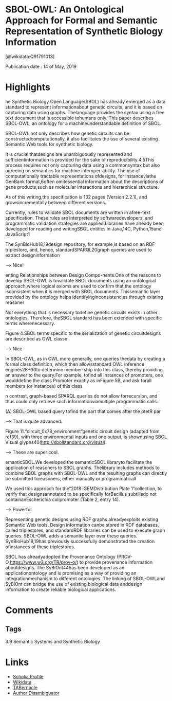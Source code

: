 
SBOL-OWL: An Ontological Approach for Formal and Semantic Representation of Synthetic Biology Information
=========================================================================================================
  
  [@wikidata:Q91791013]  
  
Publication date : 14 of May, 2019  

# Highlights

he Synthetic Biology Open Language(SBOL) has already emerged as a data standard to represent informationabout genetic circuits, and it is based on capturing data using graphs. Thelanguage provides the syntax using a free text document that is accessible tohumans only. This paper describes SBOL-OWL, an ontology for a machineunderstandable definition of SBOL. 

SBOL-OWL not only describes how genetic circuits can be constructedcomputationally, it also facilitates the use of several existing Semantic Web tools for synthetic biology.

It is crucial thatdesigns are unambiguously represented and sufficientinformation is provided for the sake of reproducibility.4,5This process requires not only capturing data using a commonsyntax but also agreeing on semantics for machine interoper-ability. The use of computationally tractable representations ofdesigns, for instanceviathe GenBank format,6often omitessential information about the descriptions of gene products,such as molecular interactions and hierarchical structure.

As of this writing,the specification is 132 pages (Version 2.2.1), and growsincrementally between different versions.

Currently, rules to validate SBOL documents are written in afree-text specification. These rules are interpreted by softwaredevelopers, and programmatic validation strategies are applied.Libraries have already been developed for reading and writingSBOL entities in Java,14C, Python,15and JavaScript1

 The SynBioHub18,19design repository, for example,is based on an RDF triplestore, and, hence, standardSPARQL20graph queries are used to extract designinformation

 --> Nice!

enting Relationships between Design Compo-nents.One of the reasons to develop SBOL-OWL is tovalidate SBOL documents using an ontological approach,where logical axioms are used to confirm that the ontology isconsistent when it is merged with SBOL documents. Thissemantic layer provided by the ontology helps identifyinginconsistencies through existing reasoner

Not everything that is necessary todefine genetic circuits exists in other ontologies. Therefore, theSBOL standard has been extended with specific terms wherenecessary.

Figure 4.SBOL terms specific to the serialization of genetic circuitdesigns are described as OWL classe

--> Nice


In SBOL-OWL, as in OWL more generally, one queries thedata by creating a formal class definition, which then allowsstandard OWL inference engines28−30to determine member-ship into this class, thereby providing an answer to the query.For example, tofind all instances of promoters, one woulddefine the class Promoter exactly as inFigure 5B, and ask forall members (or instances) of this class

n contrast, graph-based SPARQL queries do not allow forrecursion, and thus could only retrieve such informationviamultiple programmatic calls.

(A) SBOL-OWL based query tofind the part that comes after the ptetR par

--> That is quite advanced.

Figure 11.“circuit_0x78_environment”genetic circuit design (adapted from ref39), with three environmental inputs and one output, is shownusing SBOL Visual glyphs40(http://sbolstandard.org/visual). 

--> These are super cool.

emanticSBOL.We developed the semanticSBOL libraryto facilitate the application of reasoners to SBOL graphs. Thelibrary includes methods to combine SBOL graphs with SBOL-OWL and the resulting graphs can directly be submitted toreasoners, either manually or programmaticall

 We used this approach for the“2018 iGEMDistribution Plate 1”collection, to verify that designsannotated to be specifically forBacillus subtilisdo not containanEscherichia colipromoter (Table 2, entry 14).

 --> Powerful

Representing genetic designs using RDF graphs alreadyexploits existing Semantic Web tools. Design information canbe stored in RDF databases, called triplestores, and standardRDF libraries can be used to execute graph queries. SBOL-OWL adds a semantic layer over these queries. SynBioHub18,19has previously successfully demonstrated the creation ofinstances of these triplestores.

SBOL has alreadyadopted the Provenance Ontology (PROV-O,https://www.w3.org/TR/prov-o/) to provide provenance information aboutdesigns. The SyBiOnt44has been developed as an applicationontology and is promising as a way of providing an integrationmechanism to different ontologies. The linking of SBOL-OWLand SyBiOnt can bridge the use of existing biological data anddesign information to create reliable biological applications.





# Comments

## Tags


3.9 Semantic Systems and Synthetic Biology

# Links
  
 * [Scholia Profile](https://scholia.toolforge.org/work/Q91791013)  
 * [Wikidata](https://www.wikidata.org/wiki/Q91791013)  
 * [TABernacle](https://tabernacle.toolforge.org/?#/tab/manual/Q91791013/P921%3BP4510)  
 * [Author Disambiguator](https://author-disambiguator.toolforge.org/work_item_oauth.php?id=Q91791013&batch_id=&match=1&author_list_id=&doit=Get+author+links+for+workhttps://tabernacle.toolforge.org/?#/tab/manual/Q91791013/P921%3BP4510)  
